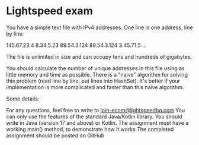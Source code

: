 # Lightspeed exam
You have a simple text file with IPv4 addresses. One line is one address, line by line:

145.67.23.4
8.34.5.23
89.54.3.124
89.54.3.124
3.45.71.5
...

The file is unlimited in size and can occupy tens and hundreds of gigabytes.

You should calculate the number of unique addresses in this file using as little memory and time as possible. There is a "naive" algorithm for solving this problem (read line by line, put lines into HashSet). It's better if your implementation is more complicated and faster than this naive algorithm.

Some details:

For any questions, feel free to write to join-ecom@lightspeedhq.com
You can only use the features of the standard Java/Kotlin library.
You should write in Java (version 17 and above) or Kotlin.
The assignment must have a working main() method, to demonstrate how it works
The completed assignment should be posted on GitHub